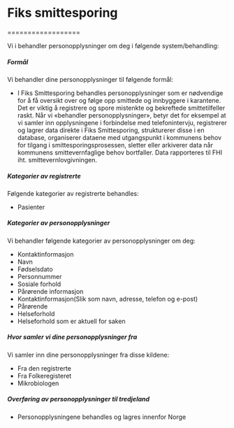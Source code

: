 # Fiks smittesporing

==================

  

Vi i behandler personopplysninger om deg i følgende system/behandling:

  

##### Formål

Vi behandler dine personopplysninger til følgende formål:

*   I Fiks Smittesporing behandles personopplysninger som er nødvendige for å få oversikt over og følge opp smittede og innbyggere i karantene. Det er viktig å registrere og spore mistenkte og bekreftede smittetilfeller raskt. Når vi «behandler personopplysninger», betyr det for eksempel at vi samler inn opplysningene i forbindelse med telefonintervju, registrerer og lagrer data direkte i Fiks Smittesporing, strukturerer disse i en database, organiserer dataene med utgangspunkt i kommunens behov for tilgang i smittesporingsprosessen, sletter eller arkiverer data når kommunens smittevernfaglige behov bortfaller. Data rapporteres til FHI iht. smittevernlovgivningen.

##### Kategorier av registrerte

Følgende kategorier av registrerte behandles:

*   Pasienter

##### Kategorier av personopplysninger

Vi behandler følgende kategorier av personopplysninger om deg:

*   Kontaktinformasjon
*   Navn
*   Fødselsdato
*   Personnummer
*   Sosiale forhold
*   Pårørende informasjon
*   Kontaktinformasjon(Slik som navn, adresse, telefon og e-post)
*   Pårørende
*   Helseforhold
*   Helseforhold som er aktuell for saken

##### Hvor samler vi dine personopplysninger fra

Vi samler inn dine personopplysninger fra disse kildene:

*   Fra den registrerte
*   Fra Folkeregisteret
*   Mikrobiologen

##### Overføring av personopplysninger til tredjeland

*   Personopplysningene behandles og lagres innenfor Norge